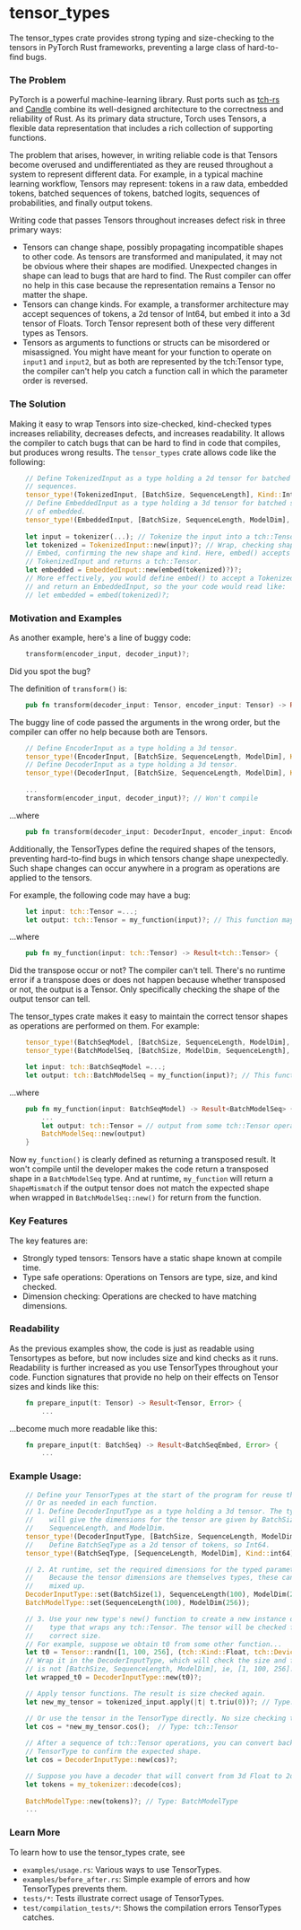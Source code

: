 # tensor_types

The tensor_types crate provides strong typing and size-checking to the tensors in
PyTorch Rust frameworks, preventing a large class of hard-to-find bugs. 

### The Problem
PyTorch is a powerful machine-learning library. Rust ports such as
[tch-rs](https://github.com/LaurentMazare/tch-rs) and
[Candle](https://github.com/huggingface/candle) combine its well-designed
architecture to the correctness and reliability of Rust. As its primary data
structure, Torch uses Tensors, a flexible data representation that includes a
rich collection of supporting functions. 

The problem that arises, however, in writing reliable code is that Tensors
become overused and undifferentiated as they are reused throughout a system to
represent different data. For example, in a typical machine learning workflow,
Tensors may represent: tokens in a raw data, embedded tokens, batched sequences
of tokens, batched logits, sequences of probabilities, and finally output
tokens.

Writing code that passes Tensors throughout increases defect risk in three primary
ways:
- Tensors can change shape, possibly propagating incompatible shapes to other
  code. As tensors are transformed and manipulated, it may not be obvious where
  their shapes are modified. Unexpected changes in shape can lead to bugs that
  are hard to find. The Rust compiler can offer no help in this case because the
  representation remains a Tensor no matter the shape.
- Tensors can change kinds. For example, a transformer architecture may accept
  sequences of tokens, a 2d tensor of Int64, but embed it into a 3d tensor of
  Floats. Torch Tensor represent both of these very different types as Tensors.
- Tensors as arguments to functions or structs can be misordered or misassigned.
  You might have meant for your function to operate on `input1` and `input2`,
  but as both are represented by the tch:Tensor type, the compiler can't help
  you catch a function call in which the parameter order is reversed.
  
### The Solution

Making it easy to wrap Tensors into size-checked, kind-checked types increases
reliability, decreases defects, and increases readability. It allows the
compiler to catch bugs that can be hard to find in code that compiles, but
produces wrong results. The `tensor_types` crate allows code like the following:

```rust
    // Define TokenizedInput as a type holding a 2d tensor for batched token 
    // sequences.
    tensor_type!(TokenizedInput, [BatchSize, SequenceLength], Kind::Int64);
    // Define EmbeddedInput as a type holding a 3d tensor for batched sequence
    // of embedded.
    tensor_type!(EmbeddedInput, [BatchSize, SequenceLength, ModelDim], Kind::Float);
    
    let input = tokenizer(...); // Tokenize the input into a tch::Tensor.
    let tokenized = TokenizedInput::new(input)?; // Wrap, checking shape.
    // Embed, confirming the new shape and kind. Here, embed() accepts
    // TokenizedInput and returns a tch::Tensor.
    let embedded = EmbeddedInput::new(embed(tokenized)?)?; 
    // More effectively, you would define embed() to accept a TokenizedInput
    // and return an EmbeddedInput, so the your code would read like:
    // let embedded = embed(tokenized)?; 
```

### Motivation and Examples

As another example, here's a line of buggy code:

```rust
    transform(encoder_input, decoder_input)?;
```
Did you spot the bug?

The definition of `transform()` is:

```rust
    pub fn transform(decoder_input: Tensor, encoder_input: Tensor) -> Result<()> {
```

The buggy line of code passed the arguments in the wrong order, but the compiler
can offer no help because both are Tensors. 


```rust
    // Define EncoderInput as a type holding a 3d tensor.
    tensor_type!(EncoderInput, [BatchSize, SequenceLength, ModelDim], Kind::Float);
    // Define DecoderInput as a type holding a 3d tensor.
    tensor_type!(DecoderInput, [BatchSize, SequenceLength, ModelDim], Kind::Float);
    
    ...
    transform(encoder_input, decoder_input)?; // Won't compile 
```
...where
```rust
    pub fn transform(decoder_input: DecoderInput, encoder_input: EncoderInput) -> Result<()> {
```

Additionally, the TensorTypes define the required shapes of the tensors,
preventing hard-to-find bugs in which tensors change shape unexpectedly. Such
shape changes can occur anywhere in a program as operations are applied to the
tensors.

For example, the following code may have a bug:
```rust
    let input: tch::Tensor =...;
    let output: tch::Tensor = my_function(input)?; // This function may transpose the input.
```
...where
```rust
    pub fn my_function(input: tch::Tensor) -> Result<tch::Tensor> {
```

Did the transpose occur or not? The compiler can't tell. There's no runtime
error if a transpose does or does not happen because whether transposed or not,
the output is a Tensor. Only specifically checking the shape of the output
tensor can tell.

The tensor_types crate makes it easy to maintain the correct tensor shapes as
operations are performed on them. For example:
```rust
    tensor_type!(BatchSeqModel, [BatchSize, SequenceLength, ModelDim], Kind::Float);
    tensor_type!(BatchModelSeq, [BatchSize, ModelDim, SequenceLength], Kind::Float);

    let input: tch::BatchSeqModel =...;
    let output: tch::BatchModelSeq = my_function(input)?; // This function will transpose the input.
```
...where
```rust
    pub fn my_function(input: BatchSeqModel) -> Result<BatchModelSeq> {
        ...
        let output: tch::Tensor = // output from some tch::Tensor operations.
        BatchModelSeq::new(output)
    }
```

Now `my_function()` is clearly defined as returning a transposed result. It
won't compile until the developer makes the code return a transposed shape in a
`BatchModelSeq` type. And at runtime, `my_function` will return a
`ShapeMismatch` if the output tensor does not match the expected shape when
wrapped in `BatchModelSeq::new()` for return from the function.



### Key Features

The key features are:
- Strongly typed tensors: Tensors have a static shape known at compile time.
- Type safe operations: Operations on Tensors are type, size, and kind checked.
- Dimension checking: Operations are checked to have matching dimensions.

### Readability
As the previous examples show, the code is just as readable using Tensortypes as
before, but now includes size and kind checks as it runs. Readability is further
increased as you use TensorTypes throughout your code. Function signatures that
provide no help on their effects on Tensor sizes and kinds like this:
```rust
    fn prepare_input(t: Tensor) -> Result<Tensor, Error> {
        ...
```
...become much more readable like this:
```rust
    fn prepare_input(t: BatchSeq) -> Result<BatchSeqEmbed, Error> {
        ...
```

### Example Usage:
```rust
    // Define your TensorTypes at the start of the program for reuse throughout.
    // Or as needed in each function.
    // 1. Define DecoderInputType as a type holding a 3d tensor. The types that
    //    will give the dimensions for the tensor are given by BatchSize, 
    //    SequenceLength, and ModelDim.
    tensor_type!(DecoderInputType, [BatchSize, SequenceLength, ModelDim], Kind::Float);
    //    Define BatchSeqType as a 2d tensor of tokens, so Int64.
    tensor_type!(BatchSeqType, [SequenceLength, ModelDim], Kind::int64);

    // 2. At runtime, set the required dimensions for the typed parameters.
    //    Because the tensor dimensions are themselves types, these can't be
    //    mixed up.
    DecoderInputType::set(BatchSize(1), SequenceLength(100), ModelDim(256));
    BatchModelType::set(SequenceLength(100), ModelDim(256));

    // 3. Use your new type's new() function to create a new instance of your
    //    type that wraps any tch::Tensor. The tensor will be checked for the
    //    correct size.
    // For example, suppose we obtain t0 from some other function...
    let t0 = Tensor::randn([1, 100, 256], (tch::Kind::Float, tch::Device::Cpu));
    // Wrap it in the DecoderInputType, which will check the size and fail if it
    // is not [BatchSize, SequenceLength, ModelDim], ie, [1, 100, 256].
    let wrapped_t0 = DecoderInputType::new(t0)?;

    // Apply tensor functions. The result is size checked again.
    let new_my_tensor = tokenized_input.apply(|t| t.triu(0))?; // Type: BatchSeqType

    // Or use the tensor in the TensorType directly. No size checking though.
    let cos = *new_my_tensor.cos();  // Type: tch::Tensor
    
    // After a sequence of tch::Tensor operations, you can convert back to a 
    // TensorType to confirm the expected shape.
    let cos = DecoderInputType::new(cos)?;

    // Suppose you have a decoder that will convert from 3d Float to 2d Int64.
    let tokens = my_tokenizer::decode(cos);
    
    BatchModelType::new(tokens)?; // Type: BatchModelType
    ...
```

### Learn More

To learn how to use the tensor_types crate, see
- `examples/usage.rs`: Various ways to use TensorTypes.
- `examples/before_after.rs`: Simple example of errors and how TensorTypes prevents them.
- `tests/*`: Tests illustrate correct usage of TensorTypes.
- `test/compilation_tests/*`: Shows the compilation errors TensorTypes catches.

